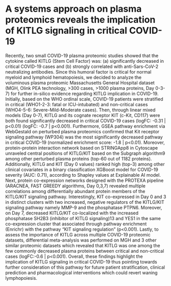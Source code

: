 # A systems approach on plasma proteomics reveals the implication of KITLG signaling in critical COVID-19


Recently, two small COVID-19 plasma proteomic studies showed that the cytokine called KITLG (Stem Cell Factor) was: (a) significantly decreased in critical COVID-19 cases and (b) strongly correlated with anti-Sars-CoV-2 neutralizing antibodies. Since this humoral factor is critical for normal myeloid and lymphoid hematopoiesis, we decided to analyze the voluminous plasma proteomic Massachusetts General Hospital dataset (MGH, Olink PEA technology, >300 cases, >1000 plasma proteins, Day 0-3-7) for further in-silico evidence regarding KITLG implication in COVID-19. Initially, based on the WHO ordinal scale, COVID-19 patients were stratified in critical (WHO1-2-3: fatal or ICU-intubated) and non-critical cases (WHO4-5-6: Severe-Mild-Moderate cases). Then, through linear mixed models (Day 0-7), KITLG and its cognate receptor KIT (c-Kit, CD117) were both found significantly decreased in critical COVID-19 cases (logFC: -0.31 | p<0.01) (logFC: -0.7 | p<0.001). Furthermore, GSEA pathway enrichment via WebGestald on perturbed plasma proteomics confirmed that Kit receptor signaling pathway (WP304) was the most significantly decreased pathway in critical COVID-19 (normalized enrichment score: -1.8 | p<0.01). Moreover, protein-protein interaction network based on STRINGApp8 in Cytoscape unraveled central positions of KITLG/KIT based on the Subgraph algorithm9 among other perturbed plasma proteins (top-60 out of 1182 proteins). Additionally, KITLG and KIT (Day 0 values) ranked high (top-3) among other clinical covariates in a binary classification XGBoost model for COVID-19 severity (AUC: 0.71), according to Shapley values at Explainable AI model. Next, protein co-expression networks designed with the PROTEXA pipeline (ARACNEA, FAST GREEDY algorithms, Day 0,3,7) revealed multiple correlations among differentially abundant protein members of the KITLG/KIT signaling pathway. Interestingly, KIT co-expressed in Day 0 and 3 in distinct clusters with two increased, negative regulators of the KITLG/KIT signaling pathway namely MMP-9 and the phosphatase PTPN6. Moreover, on Day 7, decreased KITLG/KIT co-localized with the increased phosphatase SH2B3 (inhibitor of KITLG signaling)13 and YES1 in the same co-expression cluster that associated through pathway enrichment (Enrichr) with the pathway “KIT signaling regulation” (p<0.001). Lastly, to assess the importance of KITLG across multiple COVID-19 proteomic datasets, differential meta-analysis was performed on MGH and 3 other similar proteomic datasets which revealed that KITLG was one among the few commonly decreased plasma proteins between critical and non-critical cases (logFC:-0.6 | p<0.001). Overall, these findings highlight the implication of KITLG signaling in critical COVID-19 thus pointing towards further consideration of this pathway for future patient stratification, clinical prediction and pharmacological interventions which could revert waning lymphopoiesis.
